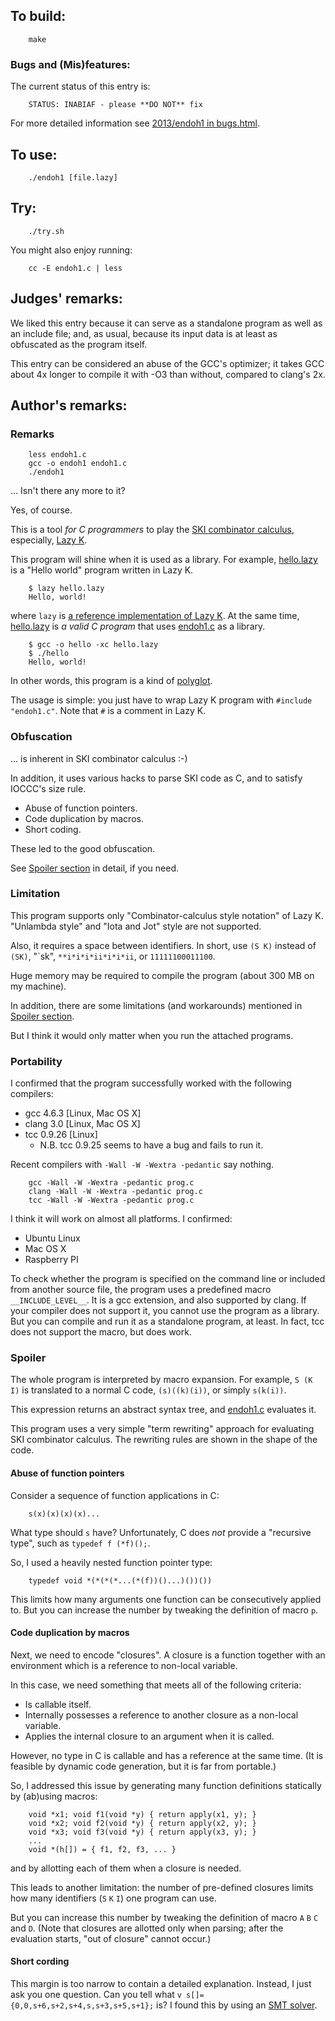 ## To build:

``` <!---sh-->
    make
```


### Bugs and (Mis)features:

The current status of this entry is:

```
    STATUS: INABIAF - please **DO NOT** fix
```

For more detailed information see [2013/endoh1 in bugs.html](../../bugs.html#2013_endoh1).


## To use:

``` <!---sh-->
    ./endoh1 [file.lazy]
```


## Try:

``` <!---sh-->
    ./try.sh
```

You might also enjoy running:

``` <!---sh-->
    cc -E endoh1.c | less
```


## Judges' remarks:

We liked this entry because it can serve as a standalone program as well as an
include file; and, as usual, because its input data is at least as obfuscated as
the program itself.

This entry can be considered an abuse of the GCC's optimizer; it takes GCC about
4x longer to compile it with -O3 than without, compared to clang's 2x.


## Author's remarks:

### Remarks

``` <!---sh-->
    less endoh1.c
    gcc -o endoh1 endoh1.c
    ./endoh1
```

... Isn't there any more to it?

Yes, of course.

This is a tool *for C programmers* to play the [SKI combinator calculus][1],
especially, [Lazy K][2].

This program will shine when it is used as a library.  For example,
[hello.lazy](%%REPO_URL%%/2013/endoh1/hello.lazy) is a "Hello world" program written in Lazy K.

``` <!---sh-->
    $ lazy hello.lazy
    Hello, world!
```

where `lazy` is [a reference implementation of Lazy K][3].  At the same time,
[hello.lazy](%%REPO_URL%%/2013/endoh1/hello.lazy) is *a valid C program* that uses [endoh1.c](%%REPO_URL%%/2013/endoh1/endoh1.c)
as a library.

``` <!---sh-->
    $ gcc -o hello -xc hello.lazy
    $ ./hello
    Hello, world!
```

In other words, this program is a kind of [polyglot][4].

The usage is simple: you just have to wrap Lazy K program with `#include
"endoh1.c"`.  Note that `#` is a comment in Lazy K.


[1]: http://en.wikipedia.org/wiki/SKI_combinator_calculus
[2]: https://tromp.github.io/cl/lazy-k.html
[3]: https://github.com/irori/lazyk
[4]: http://en.wikipedia.org/wiki/Polyglot_%28computing%29


### Obfuscation

... is inherent in SKI combinator calculus :-)

In addition, it uses various hacks to parse SKI code as C,
and to satisfy IOCCC's size rule.

* Abuse of function pointers.
* Code duplication by macros.
* Short coding.

These led to the good obfuscation.

See [Spoiler section](#spoiler) in detail, if you need.


### Limitation

This program supports only "Combinator-calculus style notation" of Lazy K.
"Unlambda style" and "Iota and Jot" style are not supported.

Also, it requires a space between identifiers.  In short, use `(S K)` instead of
`(SK)`, "\`sk", `**i*i*i*ii*i*i*ii`, or `11111100011100`.

Huge memory may be required to compile the program (about 300 MB on my machine).

In addition, there are some limitations (and workarounds) mentioned in [Spoiler
section](#spoiler).

But I think it would only matter when you run the attached programs.


### Portability

I confirmed that the program successfully worked with the following compilers:

* gcc 4.6.3 [Linux, Mac OS X]
* clang 3.0 [Linux, Mac OS X]
* tcc 0.9.26 [Linux]
    - N.B. tcc 0.9.25 seems to have a bug and fails to run it.

Recent compilers with `-Wall -W -Wextra -pedantic` say nothing.

``` <!---sh-->
    gcc -Wall -W -Wextra -pedantic prog.c
    clang -Wall -W -Wextra -pedantic prog.c
    tcc -Wall -W -Wextra -pedantic prog.c
```

I think it will work on almost all platforms.  I confirmed:

  * Ubuntu Linux
  * Mac OS X
  * Raspberry PI

To check whether the program is specified on the command line or included from
another source file, the program uses a predefined macro `__INCLUDE_LEVEL__`.
It is a gcc extension, and also supported by clang.  If your compiler does not
support it, you cannot use the program as a library.  But you can compile and
run it as a standalone program, at least.  In fact, tcc does not support the
macro, but does work.


### Spoiler

The whole program is interpreted by macro expansion.
For example, `S (K I)` is translated to a normal C code, `(s)((k)(i))`, or
simply `s(k(i))`.

This expression returns an abstract syntax tree, and [endoh1.c](%%REPO_URL%%/2013/endoh1/endoh1.c)
evaluates it.

This program uses a very simple "term rewriting" approach for evaluating SKI
combinator calculus.  The rewriting rules are shown in the shape of the code.


#### Abuse of function pointers

Consider a sequence of function applications in C:

``` <!---c-->
    s(x)(x)(x)(x)...
```

What type should `s` have?  Unfortunately, C does *not* provide a "recursive
type", such as `typedef f (*f)();`.

So, I used a heavily nested function pointer type:

``` <!---c-->
    typedef void *(*(*(*...(*(f))()...)())())
```

This limits how many arguments one function can be consecutively applied to.
But you can increase the number by tweaking the definition of macro `p`.


#### Code duplication by macros

Next, we need to encode "closures".  A closure is a function together with an
environment which is a reference to non-local variable.

In this case, we need something that meets all of the following criteria:

* Is callable itself.
* Internally possesses a reference to another closure as a non-local variable.
* Applies the internal closure to an argument when it is called.

However, no type in C is callable and has a reference at the same time.
(It is feasible by dynamic code generation, but it is far from portable.)

So, I addressed this issue by generating many function definitions
statically by (ab)using macros:

``` <!---c-->
    void *x1; void f1(void *y) { return apply(x1, y); }
    void *x2; void f2(void *y) { return apply(x2, y); }
    void *x3; void f3(void *y) { return apply(x3, y); }
    ...
    void *(h[]) = { f1, f2, f3, ... }
```

and by allotting each of them when a closure is needed.

This leads to another limitation: the number of pre-defined closures limits how
many identifiers (`S` `K` `I`) one program can use.

But you can increase this number by tweaking the definition of macro `A` `B` `C`
and `D`.  (Note that closures are allotted only when parsing; after the
evaluation starts, "out of closure" cannot occur.)


#### Short cording

This margin is too narrow to contain a detailed explanation.  Instead, I just
ask you one question.  Can you tell what `v
s[]={0,0,s+6,s+2,s+4,s,s+3,s+5,s+1};` is?  I found this by using an [SMT
solver](https://en.wikipedia.org/wiki/Satisfiability_modulo_theories).


<!--

    Copyright © 1984-2024 by Landon Curt Noll. All Rights Reserved.

    You are free to share and adapt this file under the terms of this license:

	Creative Commons Attribution-ShareAlike 4.0 International (CC BY-SA 4.0)

    For more information, see:

	https://creativecommons.org/licenses/by-sa/4.0/

-->

